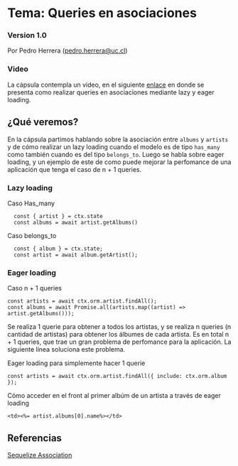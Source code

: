 # Tema: Queries en asociaciones
### Version 1.0

Por Pedro Herrera (pedro.herrera@uc.cl)

### Video

La cápsula contempla un video, en el siguiente [enlace](https://drive.google.com/file/d/1eyy3YxgdPYrcFcdNgh47cUD8euBJyvOl/view?usp=sharing) en donde se presenta como realizar queries en asociaciones mediante lazy y eager loading.
## ¿Qué veremos?

En la cápsula partimos hablando sobre la asociación entre `albums` y `artists` y de cómo realizar un lazy loading cuando el modelo es de tipo `has_many` como también cuando es del tipo `belongs_to`. Luego se habla sobre eager loading, y un ejemplo de este de como puede mejorar la perfomance de una aplicación que tenga el caso de n + 1 queries. 

### Lazy loading

Caso Has_many
```shell
  const { artist } = ctx.state
  const albums = await artist.getAlbums()
```

Caso belongs_to

```shell
  const { album } = ctx.state;
  const artist = await album.getArtist();
```

### Eager loading
Caso n + 1 queries

```shell
const artists = await ctx.orm.artist.findAll();
const albums = await Promise.all(artists.map((artist) => artist.getAlbums()));
```
Se realiza 1 querie para obtener a todos los artistas, y se realiza n queries (n cantidad de artistas) para obtener los álbumes de cada artista. Es en total n + 1 queries, que trae un gran problema de perfomance para la aplicación. La siguiente línea soluciona este problema.

Eager loading para simplemente hacer 1 querie

```shell
const artists = await ctx.orm.artist.findAll({ include: ctx.orm.album });
```

Cómo acceder en el front al primer albúm de un artista a través de eager loading
```shell
<td><%= artist.albums[0].name%></td>
```

## Referencias

[Sequelize Association](https://sequelize.org/master/manual/assocs.html)
